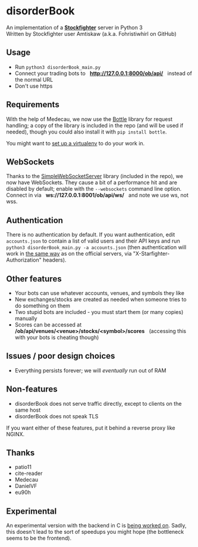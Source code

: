 # disorderBook
An implementation of a **[Stockfighter](http://stockfighter.io)** server in Python 3<br>
Written by Stockfighter user Amtiskaw (a.k.a. Fohristiwhirl on GitHub)

## Usage

* Run `python3 disorderBook_main.py`
* Connect your trading bots to &nbsp; **http://127.0.0.1:8000/ob/api/** &nbsp; instead of the normal URL
* Don't use https

## Requirements

With the help of Medecau, we now use the [Bottle](http://bottlepy.org/) library for request handling; a copy of the library is included in the repo (and will be used if needed), though you could also install it with `pip install bottle`.

You might want to [set up a virtualenv](http://docs.python-guide.org/en/latest/dev/virtualenvs/) to do your work in.

## WebSockets

Thanks to the [SimpleWebSocketServer](https://github.com/dpallot/simple-websocket-server) library (included in the repo), we now have WebSockets. They cause a bit of a performance hit and are disabled by default; enable with the `--websockets` command line option. Connect in via &nbsp; **ws://127.0.0.1:8001/ob/api/ws/** &nbsp; and note we use ws, not wss.

## Authentication

There is no authentication by default. If you want authentication, edit `accounts.json` to contain a list of valid users and their API keys and run `python3 disorderBook_main.py -a accounts.json` (then authentication will work in [the same way](https://starfighter.readme.io/docs/api-authentication-authorization) as on the official servers, via "X-Starfighter-Authorization" headers).

## Other features

* Your bots can use whatever accounts, venues, and symbols they like
* New exchanges/stocks are created as needed when someone tries to do something on them
* Two stupid bots are included - you must start them (or many copies) manually
* Scores can be accessed at &nbsp; **/ob/api/venues/&lt;venue&gt;/stocks/&lt;symbol&gt;/scores** &nbsp; (accessing this with your bots is cheating though)

## Issues / poor design choices

* Everything persists forever; we will *eventually* run out of RAM

## Non-features

* disorderBook does not serve traffic directly, except to clients on the same host
* disorderBook does not speak TLS

If you want either of these features, put it behind a reverse proxy like NGINX.

## Thanks

* patio11
* cite-reader
* Medecau
* DanielVF
* eu90h

## Experimental

An experimental version with the backend in C is [being worked on](https://github.com/fohristiwhirl/disorderCook). Sadly, this doesn't lead to the sort of speedups you might hope (the bottleneck seems to be the frontend).
